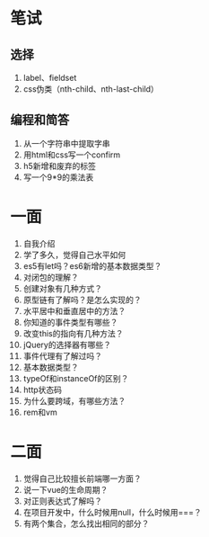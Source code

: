 # 笔试

## 选择

1. label、fieldset
2. css伪类（nth-child、nth-last-child）

## 编程和简答

1. 从一个字符串中提取字串
2. 用html和css写一个confirm
3. h5新增和废弃的标签
4. 写一个9*9的乘法表

# 一面

1. 自我介绍
2. 学了多久，觉得自己水平如何
3. es5有let吗？es6新增的基本数据类型？
4. 对闭包的理解？
5. 创建对象有几种方式？
6. 原型链有了解吗？是怎么实现的？
7. 水平居中和垂直居中的方法？
8. 你知道的事件类型有哪些？
9. 改变this的指向有几种方法？
10. jQuery的选择器有哪些？
11. 事件代理有了解过吗？
12. 基本数据类型？
13. typeOf和instanceOf的区别？
14. http状态码
15. 为什么要跨域，有哪些方法？
16. rem和vm

# 二面

1. 觉得自己比较擅长前端哪一方面？
2. 说一下vue的生命周期？
3. 对正则表达式了解吗？
4. 在项目开发中，什么时候用null，什么时候用===？
5. 有两个集合，怎么找出相同的部分？